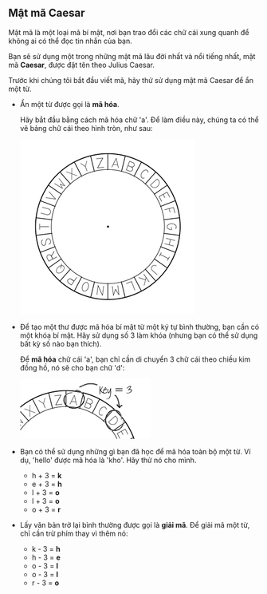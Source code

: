 ## Mật mã Caesar

Mật mã là một loại mã bí mật, nơi bạn trao đổi các chữ cái xung quanh để không ai có thể đọc tin nhắn của bạn.

Bạn sẽ sử dụng một trong những mật mã lâu đời nhất và nổi tiếng nhất, mật mã **Caesar**, được đặt tên theo Julius Caesar.

Trước khi chúng tôi bắt đầu viết mã, hãy thử sử dụng mật mã Caesar để ẩn một từ.

+ Ẩn một từ được gọi là **mã hóa**.
    
    Hãy bắt đầu bằng cách mã hóa chữ 'a'. Để làm điều này, chúng ta có thể vẽ bảng chữ cái theo hình tròn, như sau:
    
    ![ảnh chụp màn hình](images/messages-wheel.png)

+ Để tạo một thư được mã hóa bí mật từ một ký tự bình thường, bạn cần có một khóa bí mật. Hãy sử dụng số 3 làm khóa (nhưng bạn có thể sử dụng bất kỳ số nào bạn thích).
    
    Để **mã hóa** chữ cái 'a', bạn chỉ cần di chuyển 3 chữ cái theo chiều kim đồng hồ, nó sẽ cho bạn chữ 'd':
    
    ![ảnh chụp màn hình](images/messages-wheel-eg.png)

+ Bạn có thể sử dụng những gì bạn đã học để mã hóa toàn bộ một từ. Ví dụ, 'hello' được mã hóa là 'kho'. Hãy thử nó cho mình.
    
    + h + 3 = **k**
    + e + 3 = **h**
    + l + 3 = **o**
    + l + 3 = **o**
    + o + 3 = **r**

+ Lấy văn bản trở lại bình thường được gọi là **giải mã**. Để giải mã một từ, chỉ cần trừ phím thay vì thêm nó:
    
    + k - 3 = **h**
    + h - 3 = **e**
    + o - 3 = **l**
    + o - 3 = **l**
    + r - 3 = **o**